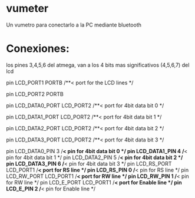 # vumeter
Un vumetro para conectarlo a la PC mediante bluetooth

# Conexiones: 

los pines 3,4,5,6 del atmega, van a los 4 bits mas significativos (4,5,6,7) del lcd 

pin LCD_PORT1         PORTB        /**< port for the LCD lines   */

pin LCD_PORT2         PORTB


pin LCD_DATA0_PORT   LCD_PORT2     /**< port for 4bit data bit 0 */

pin LCD_DATA1_PORT   LCD_PORT2     /**< port for 4bit data bit 1 */

pin LCD_DATA2_PORT   LCD_PORT2     /**< port for 4bit data bit 2 */

pin LCD_DATA3_PORT   LCD_PORT2     /**< port for 4bit data bit 3 */

pin LCD_DATA0_PIN    3            /**< pin for 4bit data bit 0  */
pin LCD_DATA1_PIN    4            /**< pin for 4bit data bit 1  */
pin LCD_DATA2_PIN    5           /**< pin for 4bit data bit 2  */
pin LCD_DATA3_PIN    6            /**< pin for 4bit data bit 3  */
pin LCD_RS_PORT      LCD_PORT1     /**< port for RS line         */
pin LCD_RS_PIN       0            /**< pin  for RS line         */
pin LCD_RW_PORT      LCD_PORT1     /**< port for RW line         */
pin LCD_RW_PIN       1            /**< pin  for RW line         */
pin LCD_E_PORT       LCD_PORT1     /**< port for Enable line     */
pin LCD_E_PIN        2            /**< pin  for Enable line     */
